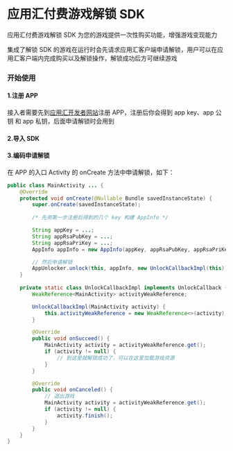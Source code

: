 # 应用汇付费游戏解锁 SDK

应用汇付费游戏解锁 SDK 为您的游戏提供一次性购买功能，增强游戏变现能力

集成了解锁 SDK 的游戏在运行时会先请求应用汇客户端申请解锁，用户可以在应用汇客户端内完成购买以及解锁操作，解锁成功后方可继续游戏

### 开始使用

#### 1.注册 APP

接入者需要先到[应用汇开发者网站][appchina_dev_site]注册 APP，注册后你会得到 app key、app 公钥 和 app 私钥，后面申请解锁时会用到

#### 2.导入 SDK

#### 3.编码申请解锁

在 APP 的入口 Activity 的 onCreate 方法中申请解锁，如下：

```java
public class MainActivity ... {
    @Override
    protected void onCreate(@Nullable Bundle savedInstanceState) {
        super.onCreate(savedInstanceState);
    
        /* 先用第一步注册后得到的几个 key 构建 AppInfo */

        String appKey = ...;
        String appRsaPubKey = ...;
        String appRsaPriKey = ...;
        AppInfo appInfo = new AppInfo(appKey, appRsaPubKey, appRsaPriKey);

        // 然后申请解锁
        AppUnlocker.unlock(this, appInfo, new UnlockCallbackImpl(this));
    }
    
    private static class UnlockCallbackImpl implements UnlockCallback {
        WeakReference<MainActivity> activityWeakReference;

        UnlockCallbackImpl(MainActivity activity) {
            this.activityWeakReference = new WeakReference<>(activity);
        }

        @Override
        public void onSucceed() {
            MainActivity activity = activityWeakReference.get();
            if (activity != null) {
                // 到这里就解锁成功了，可以在这里加载游戏资源
            }
        }

        @Override
        public void onCanceled() {
            // 退出游戏
            MainActivity activity = activityWeakReference.get();
            if (activity != null) {
                activity.finish();
            }
        }
    }
}
```

[appchina_dev_site]: http://dev.appchina.com/dev/index
